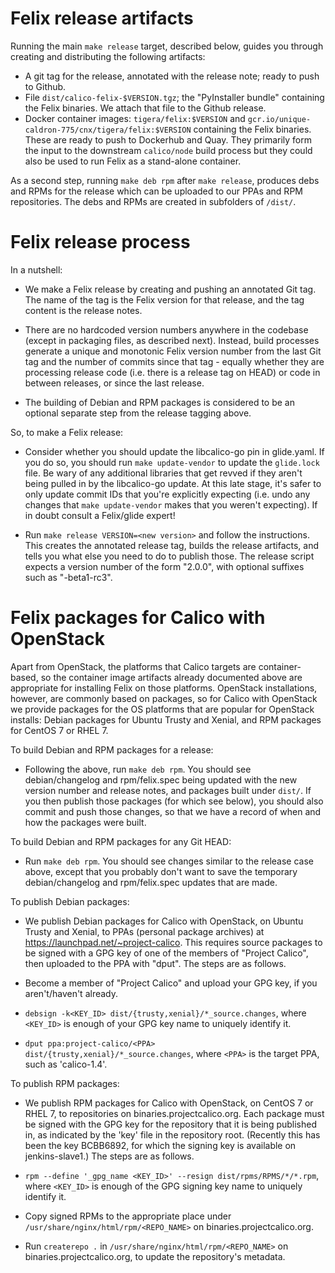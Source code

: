 # Felix release artifacts

Running the main `make release` target, described below, guides you
through creating and distributing the following artifacts:

- A git tag for the release, annotated with the release note; ready to
  push to Github.
- File `dist/calico-felix-$VERSION.tgz`; the "PyInstaller bundle"
  containing the Felix binaries.  We attach that file to the
  Github release.
- Docker container images: `tigera/felix:$VERSION` and
  `gcr.io/unique-caldron-775/cnx/tigera/felix:$VERSION` containing the Felix binaries.  These
  are ready to push to Dockerhub and Quay.  They primarily form the input
  to the downstream `calico/node` build process but they could also
  be used to run Felix as a stand-alone container.

As a second step, running `make deb rpm` after `make release`, produces
debs and RPMs for the release which can be uploaded to our PPAs and
RPM repositories.  The debs and RPMs are created in subfolders of
`/dist/`.

# Felix release process

In a nutshell:

- We make a Felix release by creating and pushing an annotated Git tag.  The
  name of the tag is the Felix version for that release, and the tag content is
  the release notes.

- There are no hardcoded version numbers anywhere in the codebase (except in
  packaging files, as described next).  Instead, build processes generate a
  unique and monotonic Felix version number from the last Git tag and the
  number of commits since that tag - equally whether they are processing
  release code (i.e. there is a release tag on HEAD) or code in between
  releases, or since the last release.

- The building of Debian and RPM packages is considered to be an optional
  separate step from the release tagging above.

So, to make a Felix release:

- Consider whether you should update the libcalico-go pin in glide.yaml.
  If you do so, you should run `make update-vendor` to update the
  `glide.lock` file.  Be wary of any additional libraries that get
  revved if they aren't being pulled in by the libcalico-go update. At
  this late stage, it's safer to only update commit IDs that you're
  explicitly expecting (i.e. undo any changes that `make update-vendor`
  makes that you weren't expecting).  If in doubt consult a Felix/glide
  expert!

- Run `make release VERSION=<new version>` and follow the instructions.  This
  creates the annotated release tag, builds the release artifacts, and tells
  you what else you need to do to publish those.  The release script
  expects a version number of the form "2.0.0", with optional suffixes
  such as "-beta1-rc3".

# Felix packages for Calico with OpenStack

Apart from OpenStack, the platforms that Calico targets are container-based, so
the container image artifacts already documented above are appropriate for
installing Felix on those platforms.  OpenStack installations, however, are
commonly based on packages, so for Calico with OpenStack we provide packages
for the OS platforms that are popular for OpenStack installs: Debian packages
for Ubuntu Trusty and Xenial, and RPM packages for CentOS 7 or RHEL 7.

To build Debian and RPM packages for a release:

- Following the above, run `make deb rpm`.  You should see debian/changelog and
  rpm/felix.spec being updated with the new version number and release notes,
  and packages built under `dist/`.  If you then publish those packages (for
  which see below), you should also commit and push those changes, so that we
  have a record of when and how the packages were built.

To build Debian and RPM packages for any Git HEAD:

- Run `make deb rpm`.  You should see changes similar to the release case
  above, except that you probably don't want to save the temporary
  debian/changelog and rpm/felix.spec updates that are made.

To publish Debian packages:

- We publish Debian packages for Calico with OpenStack, on Ubuntu Trusty and
  Xenial, to PPAs (personal package archives) at
  https://launchpad.net/~project-calico.  This requires source packages to be
  signed with a GPG key of one of the members of "Project Calico", then
  uploaded to the PPA with "dput".  The steps are as follows.

- Become a member of "Project Calico" and upload your GPG key, if you
  aren't/haven't already.

- `debsign -k<KEY_ID> dist/{trusty,xenial}/*_source.changes`, where `<KEY_ID>`
  is enough of your GPG key name to uniquely identify it.

- `dput ppa:project-calico/<PPA> dist/{trusty,xenial}/*_source.changes`, where
  `<PPA>` is the target PPA, such as 'calico-1.4'.

To publish RPM packages:

- We publish RPM packages for Calico with OpenStack, on CentOS 7 or RHEL 7, to
  repositories on binaries.projectcalico.org.  Each package must be signed with
  the GPG key for the repository that it is being published in, as indicated by
  the 'key' file in the repository root.  (Recently this has been the key
  BCBB6892, for which the signing key is available on jenkins-slave1.)  The
  steps are as follows.

- `rpm --define '_gpg_name <KEY_ID>' --resign dist/rpms/RPMS/*/*.rpm`, where
  `<KEY_ID>` is enough of the GPG signing key name to uniquely identify it.

- Copy signed RPMs to the appropriate place under
  `/usr/share/nginx/html/rpm/<REPO_NAME>` on binaries.projectcalico.org.

- Run `createrepo .` in `/usr/share/nginx/html/rpm/<REPO_NAME>` on
  binaries.projectcalico.org, to update the repository's metadata.
